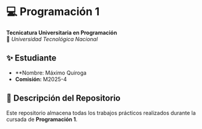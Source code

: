 # 💻 Programación 1  
**Tecnicatura Universitaria en Programación**  
📍 *Universidad Tecnológica Nacional*  

## ✨ Estudiante  
- **Nombre:  Máximo Quiroga
- **Comisión:** M2025-4   

## 📂 Descripción del Repositorio  
Este repositorio almacena todas los trabajos prácticos realizados durante la cursada de **Programación 1**.  
